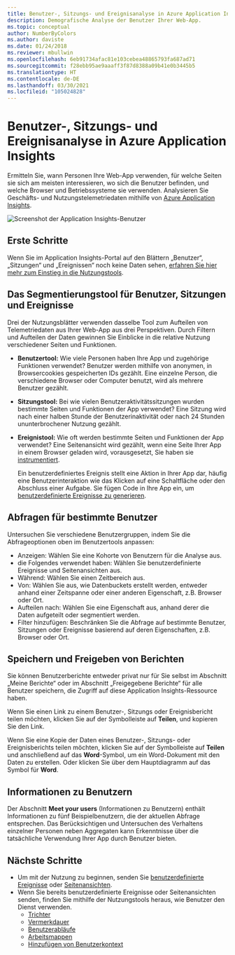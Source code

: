 ```yaml
---
title: Benutzer-, Sitzungs- und Ereignisanalyse in Azure Application Insights
description: Demografische Analyse der Benutzer Ihrer Web-App.
ms.topic: conceptual
author: NumberByColors
ms.author: daviste
ms.date: 01/24/2018
ms.reviewer: mbullwin
ms.openlocfilehash: 6eb91734afac81e103cebea48865793fa687ad71
ms.sourcegitcommit: f28ebb95ae9aaaff3f87d8388a09b41e0b3445b5
ms.translationtype: HT
ms.contentlocale: de-DE
ms.lasthandoff: 03/30/2021
ms.locfileid: "105024828"
---
```

# <a name="users-sessions-and-events-analysis-in-application-insights"></a>Benutzer-, Sitzungs- und Ereignisanalyse in Azure Application Insights

Ermitteln Sie, wann Personen Ihre Web-App verwenden, für welche Seiten sie sich am meisten interessieren, wo sich die Benutzer befinden, und welche Browser und Betriebssysteme sie verwenden. Analysieren Sie Geschäfts- und Nutzungstelemetriedaten mithilfe von [Azure Application Insights](./app-insights-overview.md).

![Screenshot der Application Insights-Benutzer](./media/usage-segmentation/0001-users.png)

## <a name="get-started"></a>Erste Schritte

Wenn Sie im Application Insights-Portal auf den Blättern „Benutzer“, „Sitzungen“ und „Ereignissen“ noch keine Daten sehen, [erfahren Sie hier mehr zum Einstieg in die Nutzungstools](usage-overview.md).

## <a name="the-users-sessions-and-events-segmentation-tool"></a>Das Segmentierungstool für Benutzer, Sitzungen und Ereignisse

Drei der Nutzungsblätter verwenden dasselbe Tool zum Aufteilen von Telemetriedaten aus Ihrer Web-App aus drei Perspektiven. Durch Filtern und Aufteilen der Daten gewinnen Sie Einblicke in die relative Nutzung verschiedener Seiten und Funktionen.

* **Benutzertool:** Wie viele Personen haben Ihre App und zugehörige Funktionen verwendet?  Benutzer werden mithilfe von anonymen, in Browsercookies gespeicherten IDs gezählt. Eine einzelne Person, die verschiedene Browser oder Computer benutzt, wird als mehrere Benutzer gezählt.
* **Sitzungstool:** Bei wie vielen Benutzeraktivitätssitzungen wurden bestimmte Seiten und Funktionen der App verwendet? Eine Sitzung wird nach einer halben Stunde der Benutzerinaktivität oder nach 24 Stunden ununterbrochener Nutzung gezählt.
* **Ereignistool:** Wie oft werden bestimmte Seiten und Funktionen der App verwendet? Eine Seitenansicht wird gezählt, wenn eine Seite Ihrer App in einem Browser geladen wird, vorausgesetzt, Sie haben sie [instrumentiert](./javascript.md). 

    Ein benutzerdefiniertes Ereignis stellt eine Aktion in Ihrer App dar, häufig eine Benutzerinteraktion wie das Klicken auf eine Schaltfläche oder den Abschluss einer Aufgabe. Sie fügen Code in Ihre App ein, um [benutzerdefinierte Ereignisse zu generieren](./api-custom-events-metrics.md#trackevent).

## <a name="querying-for-certain-users"></a>Abfragen für bestimmte Benutzer

Untersuchen Sie verschiedene Benutzergruppen, indem Sie die Abfrageoptionen oben im Benutzertools anpassen:

* Anzeigen: Wählen Sie eine Kohorte von Benutzern für die Analyse aus.
* die Folgendes verwendet haben: Wählen Sie benutzerdefinierte Ereignisse und Seitenansichten aus.
* Während: Wählen Sie einen Zeitbereich aus.
* Von: Wählen Sie aus, wie Datenbuckets erstellt werden, entweder anhand einer Zeitspanne oder einer anderen Eigenschaft, z.B. Browser oder Ort.
* Aufteilen nach: Wählen Sie eine Eigenschaft aus, anhand derer die Daten aufgeteilt oder segmentiert werden. 
* Filter hinzufügen: Beschränken Sie die Abfrage auf bestimmte Benutzer, Sitzungen oder Ereignisse basierend auf deren Eigenschaften, z.B. Browser oder Ort. 
 
## <a name="saving-and-sharing-reports"></a>Speichern und Freigeben von Berichten 
Sie können Benutzerberichte entweder privat nur für Sie selbst im Abschnitt „Meine Berichte“ oder im Abschnitt „Freigegebene Berichte“ für alle Benutzer speichern, die Zugriff auf diese Application Insights-Ressource haben.

Wenn Sie einen Link zu einem Benutzer-, Sitzungs oder Ereignisbericht teilen möchten, klicken Sie auf der Symbolleiste auf **Teilen**, und kopieren Sie den Link.

Wenn Sie eine Kopie der Daten eines Benutzer-, Sitzungs- oder Ereignisberichts teilen möchten, klicken Sie auf der Symbolleiste auf **Teilen** und anschließend auf das **Word**-Symbol, um ein Word-Dokument mit den Daten zu erstellen. Oder klicken Sie über dem Hauptdiagramm auf das Symbol für **Word**.

## <a name="meet-your-users"></a>Informationen zu Benutzern

Der Abschnitt **Meet your users** (Informationen zu Benutzern) enthält Informationen zu fünf Beispielbenutzern, die der aktuellen Abfrage entsprechen. Das Berücksichtigen und Untersuchen des Verhaltens einzelner Personen neben Aggregaten kann Erkenntnisse über die tatsächliche Verwendung Ihrer App durch Benutzer bieten.

## <a name="next-steps"></a>Nächste Schritte

- Um mit der Nutzung zu beginnen, senden Sie [benutzerdefinierte Ereignisse](./api-custom-events-metrics.md#trackevent) oder [Seitenansichten](./api-custom-events-metrics.md#page-views).
- Wenn Sie bereits benutzerdefinierte Ereignisse oder Seitenansichten senden, finden Sie mithilfe der Nutzungstools heraus, wie Benutzer den Dienst verwenden.
    - [Trichter](usage-funnels.md)
    - [Vermerkdauer](usage-retention.md)
    - [Benutzerabläufe](usage-flows.md)
    - [Arbeitsmappen](../visualize/workbooks-overview.md)
    - [Hinzufügen von Benutzerkontext](./usage-overview.md)